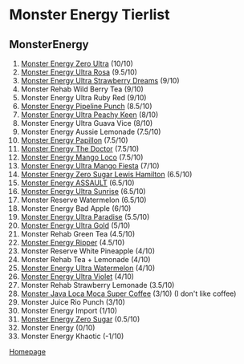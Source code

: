 # Monster Energy Tierlist

## MonsterEnergy

1. [Monster Energy Zero Ultra](https://www.woolworths.com.au/shop/productdetails/489787/monster-energy-ultra-can) (10/10)
2. [Monster Energy Ultra Rosa](https://www.woolworths.com.au/shop/productdetails/124312/monster-energy-ultra-rosa-can) (9.5/10)
3. [Monster Energy Ultra Strawberry Dreams](https://www.coles.com.au/product/monster-energy-drink-ultra-strawberry-can-500ml-7717127) (9/10)
4. Monster Rehab Wild Berry Tea (9/10)
5. Monster Energy Ultra Ruby Red (9/10)
6. [Monster Energy Pipeline Punch](https://www.coles.com.au/product/monster-pipeline-punch-can-500ml-3511469) (8.5/10)
7. [Monster Energy Ultra Peachy Keen](https://www.woolworths.com.au/shop/productdetails/391929/monster-ultra-peachy-keen-energy-drink) (8/10)
8. Monster Energy Ultra Guava Vice (8/10)
9. Monster Energy Aussie Lemonade (7.5/10)
10. [Monster Energy Papillon](https://www.woolworths.com.au/shop/productdetails/231564/monster-papillon-can?srsltid=AfmBOoo9-GBK22-TVWERJ-_EQbhnE85thAwDgViv7xEh3SsCy0f6GBxs) (7.5/10)
11. [Monster Energy The Doctor](https://www.monsterenergy.com/en-gb/energy-drinks/monster-energy/vr46-aka-the-doctor/) (7.5/10)
12. [Monster Energy Mango Loco](https://www.woolworths.com.au/shop/productdetails/698612/monster-energy-mango-loco-can) (7.5/10)
13. [Monster Energy Ultra Mango Fiesta](https://www.woolworths.com.au/shop/productdetails/174492/monster-energy-drink-ultra-fiesta-mango-flavour) (7/10)
14. [Monster Energy Zero Sugar Lewis Hamilton](https://www.monsterenergy.com/en-gb/energy-drinks/monster-energy/lewis-hamilton-zero-sugar/) (6.5/10)
15. [Monster Energy ASSAULT](https://www.monsterenergy.com/en-us/energy-drinks/monster-energy/assault/) (6.5/10)
16. [Monster Energy Ultra Sunrise](https://www.monsterenergy.com/en-us/energy-drinks/zero-sugar/ultra-sunrise/) (6.5/10)
17. Monster Reserve Watermelon (6.5/10)
18. Monster Energy Bad Apple (6/10)
19. [Monster Energy Ultra Paradise](https://www.woolworths.com.au/shop/productdetails/62911/monster-energy-ultra-paradise-can) (5.5/10)
21. [Monster Energy Ultra Gold](https://www.woolworths.com.au/shop/productdetails/220971/monster-energy-ultra-gold) (5/10)
23. Monster Rehab Green Tea (4.5/10)
24. [Monster Energy Ripper](https://www.monsterenergy.com/en-gb/energy-drinks/juiced-monster/ripper/) (4.5/10)
25. Monster Reserve White Pineapple (4/10)
26. Monster Rehab Tea + Lemonade (4/10)
27. [Monster Energy Ultra Watermelon](https://www.monsterenergy.com/en-us/energy-drinks/zero-sugar/ultra-watermelon/) (4/10)
28. [Monster Energy Ultra Violet](https://www.monsterenergy.com/en-us/energy-drinks/zero-sugar/ultra-violet/) (4/10)
29. Monster Rehab Strawberry Lemonade (3.5/10)
30. [Monster Java Loca Moca Super Coffee](https://www.woolworths.com.au/shop/productdetails/317864/monster-java-loca-moca-super-coffee) (3/10) (I don't like coffee)
31. Monster Juice Rio Punch (3/10)
32. Monster Energy Import (1/10)
33. [Monster Energy Zero Sugar](https://www.coles.com.au/product/monster-energy-drink-zero-sugar-can-500ml-7717116) (0.5/10)
34. Monster Energy (0/10)
35. Monster Energy Khaotic (-1/10)

[Homepage](https://jtrenerry.github.io/)
